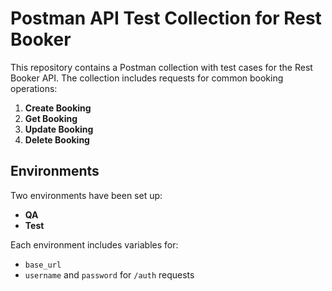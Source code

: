 # Postman API Test Collection for Rest Booker

This repository contains a Postman collection with test cases for the Rest Booker API. The collection includes requests for common booking operations:

1. **Create Booking**
2. **Get Booking**
3. **Update Booking**
4. **Delete Booking**

## Environments

Two environments have been set up:

- **QA**
- **Test**

Each environment includes variables for:
- `base_url`
- `username` and `password` for `/auth` requests
